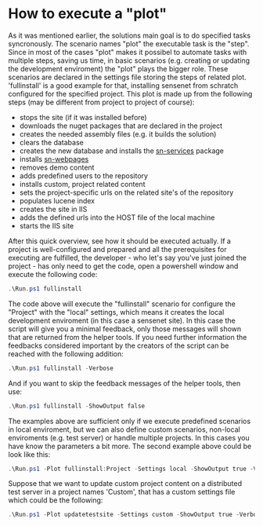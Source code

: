 # How to execute a "plot" 
As it was mentioned earlier, the solutions main goal is to do specified tasks syncronously. The scenario names "plot" the executable task is the "step". Since in most of the cases "plot" makes it possibel to automate tasks with multiple steps, saving us time, in basic scenarios (e.g. creating or updating the development enviroment) the "plot" plays the bigger role. These scenarios are declared in the settings file storing the steps of related plot. 'fullinstall' is a good example for that, installing sensenet from schratch configured for the specified project. This plot is made up from the following steps (may be different from project to project of course):
- stops the site (if it was installed before)
- downloads the nuget packages that are declared in the project
- creates the needed assembly files (e.g. it builds the solution)
- clears the database
- creates the new database and installs the [sn-services](https://github.com/SenseNet/sensenet) package
- installs [sn-webpages](https://github.com/SenseNet/sn-webpages)
- removes demo content
- adds predefined users to the repository
- installs custom, project related content
- sets the project-specific urls on the related site's of the repository
- populates lucene index
- creates the site in IIS
- adds the defined urls into the HOST file of the local machine
- starts the IIS site 

After this quick overview, see how it should be executed actually. If a project is well-configured and prepared and all the prerequisites for executing are fulfilled, the developer - who let's say you've just joined the project - has only need to get the code, open a powershell window and execute the following code:

```powershell
.\Run.ps1 fullinstall
```

The code above will execute the "fullinstall" scenario for configure the "Project" with the "local" settings, which means it creates the local development enviroment (in this case a sensenet site).
In this case the script will give you a minimal feedback, only those messages will shown that are returned from the helper tools. If you need further information the feedbacks considered important by the creators of the script can be reached with the following addition:

```powershell
.\Run.ps1 fullinstall -Verbose
```

And if you want to skip the feedback messages of the helper tools, then use:

```powershell
.\Run.ps1 fullinstall -ShowOutput false
```

The examples above are sufficient only if we execute predefined scenarios in local enviroment, but we can also define custom scenarios, non-local enviroments (e.g. test server) or handle multiple projects. In this cases you have know the parameters a bit more. The second example above could be look like this:

```powershell
.\Run.ps1 -Plot fullinstall:Project -Settings local -ShowOutput true -Verbose
```

Suppose that we want to update custom project content on a distributed test server in a project names 'Custom', that has a custom settings file which could be the following:

```powershell
.\Run.ps1 -Plot updatetestsite -Settings custom -ShowOutput true -Verbose
```
